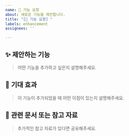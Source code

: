 ```yaml
---
name: 🚀 기능 요청
about: 새로운 기능을 제안합니다.
title: "[🚀 기능 요청] "
labels: enhancement
assignees: ''

---
```


## ✨ 제안하는 기능  
> 어떤 기능을 추가하고 싶은지 설명해주세요.

## 🎯 기대 효과  
> 이 기능이 추가되었을 때 어떤 이점이 있는지 설명해주세요.

## 📌 관련 문서 또는 참고 자료  
> 추가적인 참고 자료가 있다면 공유해주세요.
